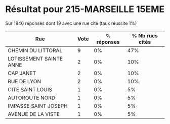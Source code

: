 # Résultat pour 215-MARSEILLE 15EME

Sur 1846 réponses dont 19 avec une rue cité (taux réussite 1%)

| Rue | Vote | % réponses | % Nb rues cités|
|-----|------|------------|----------------|
| CHEMIN DU LITTORAL | 9 | 0% | 47%|
| LOTISSEMENT SAINTE ANNE | 2 | 0% | 10%|
| CAP JANET | 2 | 0% | 10%|
| RUE DE LYON | 2 | 0% | 10%|
| CITE SAINT LOUIS | 1 | 0% | 5%|
| AUTOROUTE NORD | 1 | 0% | 5%|
| IMPASSE SAINT JOSEPH | 1 | 0% | 5%|
| AVENUE DE LA VISTE | 1 | 0% | 5%|
